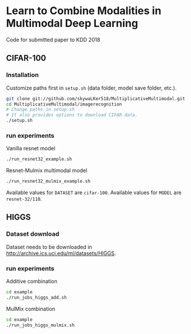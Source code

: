# Learn to Combine Modalities in Multimodal Deep Learning
Code for submitted paper to KDD 2018



## CIFAR-100

### Installation
Customize paths first in `setup.sh` (data folder, model save folder, etc.).
```bash
git clone git://github.com/skywaLKer518/MultiplicativeMultimodal.git
cd MultiplicativeMultimodal/imagerecognition
# Change paths in setup.sh
# It also provides options to download CIFAR data.
./setup.sh
```

### run experiments
Vanilla resnet model
```bash
./run_resnet32_example.sh
```
Resnet-Mulmix multimodal model
```bash
./run_resnet32_mulmix_example.sh
```
Available values for `DATASET` are `cifar-100`.
Available values for `MODEL` are `resnet-32/110`.

## HIGGS


### Dataset download

Dataset needs to be downloaded in http://archive.ics.uci.edu/ml/datasets/HIGGS.

### run experiments 
Additive combination 
```bash
cd example
./run_jobs_higgs_add.sh
```

MulMix combination
```bash
cd example
./run_jobs_higgs_mulmix.sh
```


